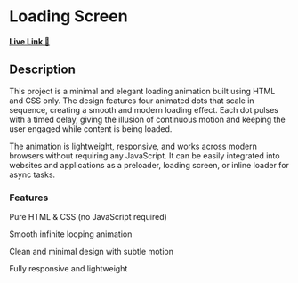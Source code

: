 # Loading Screen

#### [Live Link 🔗](https://gokul-krishnan-website.github.io/loading-screen/)

## Description

This project is a minimal and elegant loading animation built using HTML and CSS only. The design features four animated dots that scale in sequence, creating a smooth and modern loading effect. Each dot pulses with a timed delay, giving the illusion of continuous motion and keeping the user engaged while content is being loaded.

The animation is lightweight, responsive, and works across modern browsers without requiring any JavaScript. It can be easily integrated into websites and applications as a preloader, loading screen, or inline loader for async tasks.

### Features

Pure HTML & CSS (no JavaScript required)

Smooth infinite looping animation

Clean and minimal design with subtle motion

Fully responsive and lightweight
